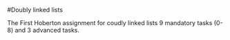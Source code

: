 #Doubly linked lists

The First Hoberton assignment for coudly linked lists
9 mandatory tasks (0-8) and 3 advanced tasks.
